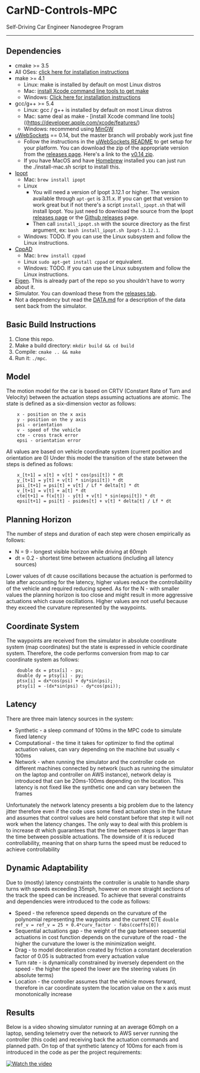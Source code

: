 # CarND-Controls-MPC
Self-Driving Car Engineer Nanodegree Program

---

## Dependencies

* cmake >= 3.5
 * All OSes: [click here for installation instructions](https://cmake.org/install/)
* make >= 4.1
  * Linux: make is installed by default on most Linux distros
  * Mac: [install Xcode command line tools to get make](https://developer.apple.com/xcode/features/)
  * Windows: [Click here for installation instructions](http://gnuwin32.sourceforge.net/packages/make.htm)
* gcc/g++ >= 5.4
  * Linux: gcc / g++ is installed by default on most Linux distros
  * Mac: same deal as make - [install Xcode command line tools]((https://developer.apple.com/xcode/features/)
  * Windows: recommend using [MinGW](http://www.mingw.org/)
* [uWebSockets](https://github.com/uWebSockets/uWebSockets) == 0.14, but the master branch will probably work just fine
  * Follow the instructions in the [uWebSockets README](https://github.com/uWebSockets/uWebSockets/blob/master/README.md) to get setup for your platform. You can download the zip of the appropriate version from the [releases page](https://github.com/uWebSockets/uWebSockets/releases). Here's a link to the [v0.14 zip](https://github.com/uWebSockets/uWebSockets/archive/v0.14.0.zip).
  * If you have MacOS and have [Homebrew](https://brew.sh/) installed you can just run the ./install-mac.sh script to install this.
* [Ipopt](https://projects.coin-or.org/Ipopt)
  * Mac: `brew install ipopt`
  * Linux
    * You will need a version of Ipopt 3.12.1 or higher. The version available through `apt-get` is 3.11.x. If you can get that version to work great but if not there's a script `install_ipopt.sh` that will install Ipopt. You just need to download the source from the Ipopt [releases page](https://www.coin-or.org/download/source/Ipopt/) or the [Github releases](https://github.com/coin-or/Ipopt/releases) page.
    * Then call `install_ipopt.sh` with the source directory as the first argument, ex: `bash install_ipopt.sh Ipopt-3.12.1`. 
  * Windows: TODO. If you can use the Linux subsystem and follow the Linux instructions.
* [CppAD](https://www.coin-or.org/CppAD/)
  * Mac: `brew install cppad`
  * Linux `sudo apt-get install cppad` or equivalent.
  * Windows: TODO. If you can use the Linux subsystem and follow the Linux instructions.
* [Eigen](http://eigen.tuxfamily.org/index.php?title=Main_Page). This is already part of the repo so you shouldn't have to worry about it.
* Simulator. You can download these from the [releases tab](https://github.com/udacity/CarND-MPC-Project/releases).
* Not a dependency but read the [DATA.md](./DATA.md) for a description of the data sent back from the simulator.

## Basic Build Instructions

1. Clone this repo.
2. Make a build directory: `mkdir build && cd build`
3. Compile: `cmake .. && make`
4. Run it: `./mpc`.

## Model
The motion model for the car is based on CRTV (Constant Rate of Turn and Velocity) between the actuation steps assuming actuations are atomic. The state is defined as a six-dimension vector as follows:
```
	x - position on the x axis
	y - position on the y axis
	psi - orientation
	v - speed of the vehicle
	cte - cross track error
	epsi - orientation error
```
All values are based on vehicle coordinate system (current position and orientation are 0)
Under this model the transition of the state between the steps is defined as follows:
```
	x_[t+1] = x[t] + v[t] * cos(psi[t]) * dt
	y_[t+1] = y[t] + v[t] * sin(psi[t]) * dt
	psi_[t+1] = psi[t] + v[t] / Lf * delta[t] * dt
	v_[t+1] = v[t] + a[t] * dt
	cte[t+1] = f(x[t]) - y[t] + v[t] * sin(epsi[t]) * dt
	epsi[t+1] = psi[t] - psides[t] + v[t] * delta[t] / Lf * dt
``` 

## Planning Horizon
The number of steps and duration of each step were chosen empirically as follows:
* N  = 9   - longest visible horizon while driving at 60mph
* dt = 0.2 - shortest time between actuations (including all latency sources)

Lower values of dt cause oscillations because the actuation is performed to late after accounting for the latency, higher values reduce the controllability of the vehicle and required reducing speed.
As for the N - with smaller values the planning horizon is too close and might result in more aggressive actuations which cause oscillations. Higher values are not useful because they exceed the curvature represented by the waypoints.

## Coordinate System
The waypoints are received from the simulator in absolute coordinate system (map coordinates) but the state is expressed in vehicle coordinate system. Therefore, the code performs conversion from map to car coordinate system as follows:
```
    double dx = ptsx[i] - px;
    double dy = ptsy[i] - py;
    ptsx[i] = dx*cos(psi) + dy*sin(psi);
    ptsy[i] = -(dx*sin(psi) - dy*cos(psi));
```

## Latency
There are three main latency sources in the system:
* Synthetic - a sleep command of 100ms in the MPC code to simulate fixed latency
* Computational - the time it takes for optimizer to find the optimal actuation values, can vary depending on the machine but usually < 100ms
* Network - when running the simulator and the controller code on different machines connected by network (such as running the simulator on the laptop and controller on AWS instance), network delay is introduced that can be 20ms-100ms depending on the location. This latency is not fixed like the synthetic one and can vary between the frames

Unfortunately the network latency presents a big problem due to the latency jitter therefore even if the code uses some fixed actuation step in the future and assumes that control values are held constant before that step it will not work when the latency changes. The only way to deal with this problem is to increase dt which guarantees that the time between steps is larger than the time between possible actuations. The downside of it is reduced controllability, meaning that on sharp turns the speed must be reduced to achieve controllability

## Dynamic Adaptability
Due to (mostly) latency constraints the controller is unable to handle sharp turns with speeds exceeding 35mph, however on more straight sections of the track the speed can be increased. To achieve that several constraints and dependencies were introduced to the code as follows:
* Speed - the reference speed depends on the curvature of the polynomial representing the waypoints and the current CTE `double ref_v = ref_v = 25 + 0.4*curv_factor - fabs(coeffs[0])`
* Sequential actuations gap - the weight of the gap between sequential actuations in cost function depends on the curvature of the road - the higher the curvature the lower is the minimization weight.
* Drag - to model deceleration created by friction a constant deceleration factor of 0.05 is subtracted from every actuation value
* Turn rate - is dynamically constrained by inversely dependent on the speed - the higher the speed the lower are the steering values (in absolute terms)
* Location - the controller assumes that the vehicle moves forward, therefore in car coordinate system the location value on the x axis must monotonically increase

## Results
Below is a video showing simulator running at an average 60mph on a laptop, sending telemetry over the network to AWS server running the controller (this code) and receiving back the actuation commands and planned path. On top of that synthetic latency of 100ms for each from is introduced in the code as per the project requirements:

[![Watch the video](https://j.gifs.com/DRvyK5.gif)](https://youtu.be/wXaEUJdqAa8)
